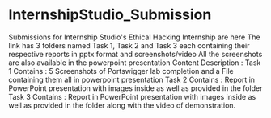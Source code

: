 # InternshipStudio_Submission
Submissions for Internship Studio's Ethical Hacking Internship are here
The link has 3 folders named Task 1, Task 2 and Task 3 each containing their respective reports in pptx format and screenshots/video
All the screenshots are also available in the powerpoint presentation
Content Description :
Task 1 Contains : 5 Screenshots of Portswigger lab completion and a File containing them all in powerpoint presentation
Task 2 Contains : Report in PowerPoint presentation with images inside as well as provided in the folder
Task 3 Contains : Report in PowerPoint presentation with images inside as well as provided in the folder along with the video of demonstration.
